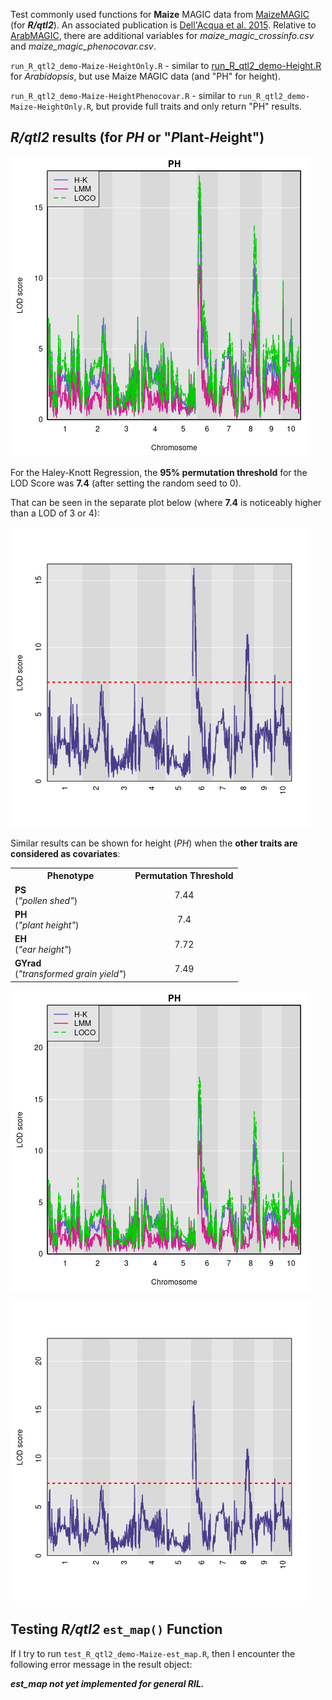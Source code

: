 Test commonly used functions for **Maize** MAGIC data from [MaizeMAGIC](https://github.com/rqtl/qtl2data/tree/main/MaizeMAGIC) (for ***R/qtl2***).  An associated publication is [Dell'Acqua et al. 2015](https://genomebiology.biomedcentral.com/articles/10.1186/s13059-015-0716-z).  Relative to [ArabMAGIC](https://github.com/rqtl/qtl2data/tree/main/ArabMAGIC), there are additional variables for *maize_magic_crossinfo.csv* and *maize_magic_phenocovar.csv*.

`run_R_qtl2_demo-Maize-HeightOnly.R` - similar to [run_R_qtl2_demo-Height.R](https://github.com/cwarden45/BPSC234_Term_Paper-QTL/blob/main/Arabidopsis_MAGIC_Demo_Data/run_R_qtl2_demo-Height.R) for *Arabidopsis*, but use Maize MAGIC data (and "PH" for height).

`run_R_qtl2_demo-Maize-HeightPhenocovar.R` - similar to `run_R_qtl2_demo-Maize-HeightOnly.R`, but provide full traits and only return "PH" results.

## *R/qtl2* results (for *PH* or "*P*lant-*H*eight")

![](MaizeMAGIC_Demo-HeightOnly-Combined_LOD.png)

For the Haley-Knott Regression, the **95% permutation threshold** for the LOD Score was **7.4** (after setting the random seed to 0).

That can be seen in the separate plot below (where **7.4** is noticeably higher than a LOD of 3 or 4):

![](MaizeMAGIC_Demo-HeightOnly-HK_LOD.png)

Similar results can be shown for height (*PH*) when the **other traits are considered as covariates**:

<table>
  <tbody>
    <tr>
      <th align="center">Phenotype</th>
      <th align="center">Permutation Threshold</th>
    </tr>
    <tr>
	<td align="left"><b>PS</b></br>(<i>"pollen shed"</i>)</td>
	<td align="center">7.44</td>
    </tr>
    <tr>
	<td align="left"><b>PH</b></br>(<i>"plant height"</i>)</td>
	<td align="center">7.4</td>
    </tr>
    <tr>
	<td align="left"><b>EH</b></br>(<i>"ear height"</i>)</td>
	<td align="center">7.72</td>
    </tr>
    <tr>
	<td align="left"><b>GYrad</b></br>(<i>"transformed grain yield"</i>)</td>
	<td align="center">7.49</td>
    </tr>
</tbody>
</table>

![](MaizeMAGIC_Demo-HeightPhenocovar-Combined_LOD.png)

![](MaizeMAGIC_Demo-HeightPhenocovar-HK_LOD.png)


## Testing *R/qtl2* `est_map()` Function

If I try to run `test_R_qtl2_demo-Maize-est_map.R`, then I encounter the following error message in the result object:

***est_map not yet implemented for general RIL.***
